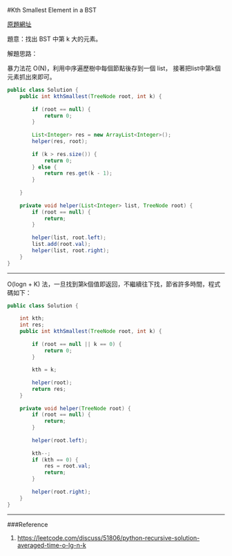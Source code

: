 #Kth Smallest Element in a BST

[原題網址](https://leetcode.com/problems/kth-smallest-element-in-a-bst/)

題意：找出 BST 中第 k 大的元素。


解題思路：

暴力法花 O(N)，利用中序遍歷樹中每個節點後存到一個 list， 接著把list中第k個元素抓出來即可。

```java
public class Solution {
    public int kthSmallest(TreeNode root, int k) {
        
        if (root == null) {
            return 0;
        }
        
        List<Integer> res = new ArrayList<Integer>();
        helper(res, root);
        
        if (k > res.size()) {
            return 0;
        } else {
            return res.get(k - 1);
        }
        
    }
    
    private void helper(List<Integer> list, TreeNode root) {
        if (root == null) {
            return;
        }
        
        helper(list, root.left);
        list.add(root.val);
        helper(list, root.right);
    }
}
```

---
O(logn + K) 法，一旦找到第k個值即返回，不繼續往下找，節省許多時間，程式碼如下：

```java
public class Solution {
    
    int kth;
    int res;
    public int kthSmallest(TreeNode root, int k) {
        
        if (root == null || k == 0) {
            return 0;
        }
        
        kth = k;
        
        helper(root);
        return res;
    }
    
    private void helper(TreeNode root) {
        if (root == null) {
            return;
        }
        
        helper(root.left);
        
        kth--;
        if (kth == 0) {
            res = root.val;
            return;
        }
        
        helper(root.right);
    }
}
```

---
###Reference
1. https://leetcode.com/discuss/51806/python-recursive-solution-averaged-time-o-lg-n-k
